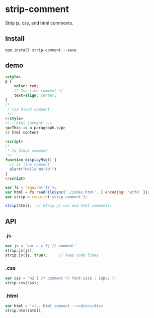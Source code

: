 strip-comment
=============

Strip js, css, and html comments.
## Install
```
npm install strip-comment --save
```
## demo
```html
<style>
p {
    color: red;
    /* Css line comment */
    text-align: center;
}
/*
 * Css block comment 
 */
</style>
<!-- html comment -->
<p>This is a paragraph.</p>
// html content

<script>
/*
 * Js block comemnt
 */
function displayMsg() {
  // Js line comment
  alert("Hello World!")
}
</script>

```
```js
var fs = require('fs');
var html = fs.readFileSync('./index.html', { encoding: 'utf8' });
var strip = require('strip-comment');

strip(html);  // Strip js css and html comments.
```
## API
### .js
```js
var js = 'var a = 3; // comment'
strip.js(js);
strip.js(js, true);     // keep code lines
```

### .css
```js
var css = 'h2 { /* comment */ font-size : 18px; }'
strip.css(css);
```

### .html
```js
var html = '<!-- html comment --><div></div>'
strip.html(html);
```
